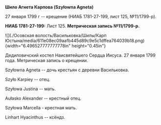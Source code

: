 **Шило Агнета Карпова (Szyłowna Agneta)**

27 января 1799 г -- крещение (НИАБ 1781-27-199, лист 125, №11/1799-р).

**НИАБ 1781-27-199:** Лист 125. **Метрическая запись №11/1799-р.**

![](./Осовская волость/Васильковка/Шилы/Карп Юстына/media/611e08ec09aafb445d89c9e5c1dffea764039b18.png){width="6.496527777777778in"
height="0.45in"}

Дедиловичский костел Наисвятейшего Сердца Иисуса. 27 января 1799 года.
Метрическая запись о крещении.

Szyłowna Agneta -- дочь крестьян с деревни Васильковка.

Szyło Karpiey -- отец.

Szyłowa Justina -- мать.

Aułasko Alexander -- крестный отец.

Szyłowa Marcella - крестная мать.

Linhart Hyacinthus -- ксёндз.
